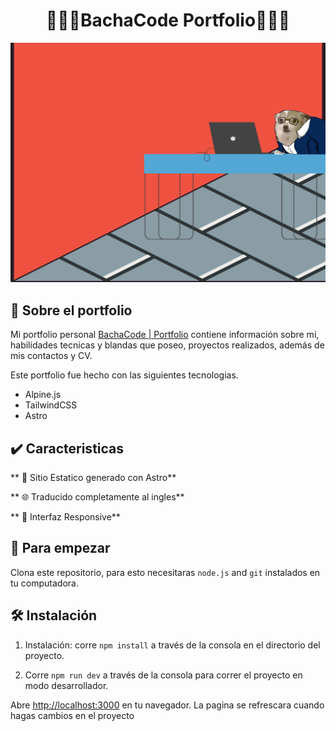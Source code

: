 <h1 align="center">
🐜🐜🐜BachaCode Portfolio🐜🐜🐜
</h1>

<div align="center">
  <img alt="Demo" src="./public/imgs/herosec-tobi.jpg"  />
</div>

## 📖 Sobre el portfolio

Mi portfolio personal <a href="http://bachacode.github.io/" target="_blank">BachaCode | Portfolio</a> contiene información sobre mi, habilidades tecnicas y blandas que poseo, proyectos realizados, además de mis contactos y CV.<br/>

Este portfolio fue hecho con las siguientes tecnologias.

- Alpine.js
- TailwindCSS
- Astro

## ✔️ Caracteristicas

** 🚀 Sitio Estatico generado con Astro**

** 🌐 Traducido completamente al ingles**

** 📱 Interfaz Responsive**

## 🏁 Para empezar

Clona este repositorio, para esto necesitaras `node.js` and `git` instalados en tu computadora.

## 🛠 Instalación

1. Instalación: corre `npm install` a través de la consola en el directorio del proyecto.

2. Corre `npm run dev` a través de la consola para correr el proyecto en modo desarrollador.

Abre [http://localhost:3000](http://localhost:3000) en tu navegador.
La pagina se refrescara cuando hagas cambios en el proyecto



